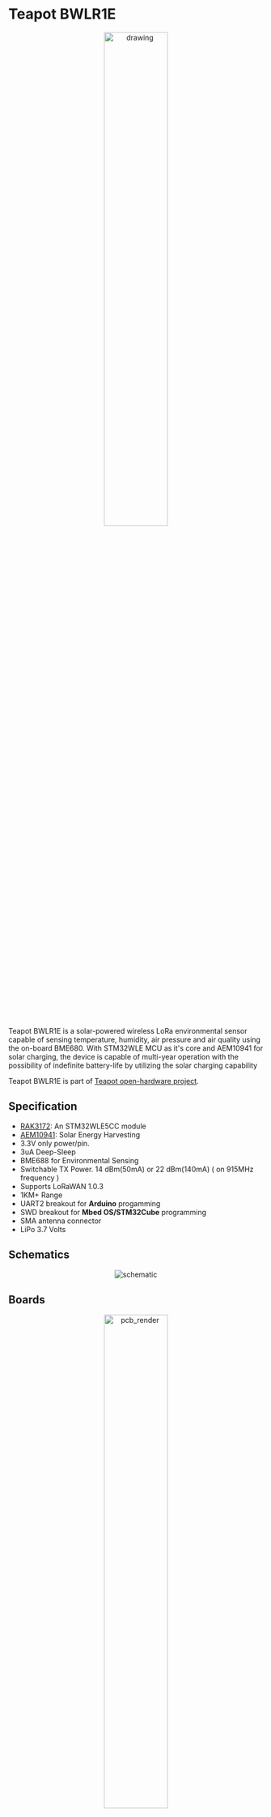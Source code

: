 
  
# Teapot BWLR1E
 <p align="center"> <img src="https://raw.githubusercontent.com/teapotlaboratories/bwlr1e/main/docs/images/device.jpg" alt="drawing"  width="50%" height="50%"/></p>
 
Teapot BWLR1E is a solar-powered wireless LoRa environmental sensor capable of sensing temperature, humidity, air pressure and air quality using the on-board BME680. 
With STM32WLE MCU as it's core and AEM10941 for solar charging, the device is capable of multi-year operation with the possibility of indefinite battery-life by utilizing the solar charging capability

Teapot BWLR1E is part of  [Teapot open-hardware project](https://github.com/teapotlaboratories). 

## Specification

- [RAK3172](https://docs.rakwireless.com/Product-Categories/WisDuo/RAK3172-Module/Overview/): An STM32WLE5CC module
- [AEM10941](https://e-peas.com/product/aem10941): Solar Energy Harvesting
- 3.3V only power/pin. 
- 3uA Deep-Sleep
- BME688 for Environmental Sensing
- Switchable TX Power. 14 dBm(50mA) or 22 dBm(140mA) ( on 915MHz frequency )
- Supports LoRaWAN 1.0.3
- 1KM+ Range
- UART2 breakout for **Arduino** progamming
- SWD breakout for **Mbed OS/STM32Cube** programming
- SMA antenna connector
- LiPo 3.7 Volts

## Schematics

<p align="center"> <img src="https://raw.githubusercontent.com/teapotlaboratories/bwlr1e/main/hardware/schematic.png" alt="schematic"/></p>

## Boards
 <p align="center">  <img src="https://github.com/teapotlaboratories/bwlr1e/raw/main/docs/images/pcb_render.gif" alt="pcb_render"  width="50%" height="50%"/><br><b>PCB Render</b></p>

Built using KiCAD v6, the board is design to be as small as possible with all components placed on the top side of the PCB
| Top Board | Bottom Board |
|--|--|
| <p align="center"> <img src="https://github.com/teapotlaboratories/bwlr1e/raw/main/docs/images/assembled_front.jpg" alt="assembled_front"  width="77%" height="77%"/></p> | <p align="center"> <img src="https://github.com/teapotlaboratories/bwlr1e/raw/main/docs/images/assembled_back.jpg" alt="assembled_back"  width="70%" height="70%"/></p> |
| <p align="center"> <img src="https://github.com/teapotlaboratories/bwlr1e/raw/main/docs/images/pcb_front.png" alt="pcb_front"  width="77%" height="77%"/></p> | <p align="center"> <img src="https://github.com/teapotlaboratories/bwlr1e/raw/main/docs/images/pcb_back.png" alt="pcb_bottom"  width="77%" height="77%"/></p> |

 <p align="center"> <img src="https://github.com/teapotlaboratories/bwlr1e/raw/main/hardware/pcb.png" alt="pcb"  width="50%" height="50%"/><br><b>PCB Top and Bottom Layout</b></p> 
  
### Case
<p align="center">  <img src="https://github.com/teapotlaboratories/bwlr1e/raw/main/docs/images/case_render.gif" alt="case_render"  width="50%" height="50%"/></p>

Built using [TinkerCAD](https://www.tinkercad.com), the cases are available with 2 variant, with or without the programming port. The cases are 3D printable with any generic 3D printer with/without suppport (depends on the orientation). The STL files are available [here](https://github.com/teapotlaboratories/bwlr1e/tree/main/hardware/case)
 <p align="center"><img src="https://github.com/teapotlaboratories/bwlr1e/raw/main/docs/images/case_open.jpg" alt="drawing"  width="50%" height="50%"/><br><b>Case Open</b></p>


 
### Bill Of Materials
Most of the components are generic and can be bought from any electornics/semi-conductor distributor. RAK3172 is the only component available in [RAKwireless store.](https://store.rakwireless.com/products/wisduo-lpwan-module-rak3172?variant=40014759493830). The bill of materials can be downloaded [here](https://github.com/teapotlaboratories/bwlr1e/raw/main/hardware/bill_of_materials.csv)

> :warning: **Be sure to buy the RAK3172 variant without IPEX to use the On-Board Antenna** 

|Id |Designator      |Package                                |Quantity|Designation   |
|---|----------------|---------------------------------------|--------|--------------|
|1  |BT1             |JST_PH_S2B-PH-K_1x02_P2.00mm_Horizontal|1       |3.7v LiPo     |
|2  |C17,C8,C14,C13  |C_0603                                 |4       |10uF 10VDC    |
|3  |C2,C4           |CP_EIA-3528-15_AVX-H                   |2       |330uF         |
|4  |C5,C12,C11,C1,C3|C_0603                                 |5       |100nF 10VDC   |
|5  |C6              |C_1210_3225Metric                      |1       |150uF 10VDC   |
|6  |C7              |C_0603                                 |1       |22uF 10VDC    |
|7  |D1              |LED_0603_1608Metric                    |1       |RED           |
|8  |D2              |LED_0603_1608Metric                    |1       |GREEN         |
|9  |E1              |XDCR_ANT-915-USP410                    |1       |ANT-915-USP410|
|10 |L2              |IND_LPS4012-103MRB                     |1       |10uH 0.55A    |
|11 |L3              |L_0603                                 |1       |10uH          |
|12 |Q1              |SOT-23                                 |        |PJA3407       |
|13 |Q2              |SOT-323_SC-70                          |1       |DMG1012UW     |
|14 |R1              |R_0603                                 |1       |4.7M          |
|15 |R11             |R_0603                                 |1       |100K          |
|16 |R12,R5,R13      |R_0603                                 |3       |1K            |
|17 |R14             |R_0603                                 |1       |400K          |
|18 |R16             |R_0603                                 |2       |0             |
|19 |R4              |R_0603                                 |1       |10M           |
|20 |R7,R2,R3,R6     |R_0603                                 |4       |10K           |
|21 |R9,R8,R15,R10   |R_0603                                 |4       |1M            |
|22 |SC4,SC1,SC3,SC2 |KXOB25-05X3F                           |4       |KXOB25-05X3F  |
|23 |SW3             |SW_SPST_TL3342                         |1       |RESET         |
|24 |SW4             |SW_SPST_TL3342                         |1       |BOOT          |
|25 |U1              |BME688                                 |1       |BME688        |
|26 |U2              |RAK3172                                |1       |RAK3172       |
|27 |U3              |QFN-28-1EP_5x5mm_P0.5mm_EP3.35x3.35mm  |1       |AEM10941-QFN  |
|28 |U4              |SOT-23-5                               |1       |XC6215        |


## Programming

> :warning: **Board can only be powered using the LiPo Battery** 

Programming the device can be done over the **UART2** or **SWD**, available next to the SMA antenna port.
Out of the factory, the RAK3172 chip ships with an **AT firmware** that can be tested by connecting a USB-to-UART bridge to the **UART2** port.

The following are some very good tutorial to start developing with the device:

- [Communicating with the AT firmware](https://docs.rakwireless.com/Product-Categories/WisDuo/RAK3172-Module/Quickstart/#rak3172-as-a-lora-lorawan-modem-via-at-command)
 - [Programming with Arduino](https://docs.rakwireless.com/Product-Categories/WisDuo/RAK3172-Module/Quickstart/#rak3172-as-a-stand-alone-device-using-rui3)
 - [Programming with STM32Cube](https://docs.rakwireless.com/Product-Categories/WisDuo/RAK3172-Module/Low-Level-Development/#rak3172-on-stm32cubeide-with-stm32wl-sdk-v1-0-0)
 - [Programming with MbedOS](https://github.com/hallard/LoRa-E5-Tiny/blob/main/README.md#compile-and-flash-firmware)

For connecting to the **UART2** port, use any USB-to-UART bridge module. In testing, the [Sparkfun](https://www.sparkfun.com/products/14050) board is used for communication with AT firmware and programming over **Arduino**.
 <p align="center"> <img src="https://raw.githubusercontent.com/teapotlaboratories/bwlr1e/master/docs/images/sparkfun_ftdi.jpeg" width="30%" height="30%"><br>Sparkfun USB-to-UART Bridge</p>

> :warning: **Be sure to only use 3.3V module. Do not 5V module** 

For connecting to the **SWD** port, use ST-Link v2  in-circuit debugger and programmer from STM. In testing, ST-Link v2 clone will not work. The ST-Link v2 should atleast be reconizeable by the [STM32CubeProgrammer](https://www.st.com/en/development-tools/stm32cubeprog.html).
A cheap and alternative way to get an authorized ST-Link is to buy a Nucleo board, cut the top part which contain the ST-Link and use it as an external programmer.
 <p align="center"> <img src="https://raw.githubusercontent.com/teapotlaboratories/bwlr1e/master/docs/images/nucleo_st-linkv2.jpeg" width="70%" height="70%"><br>ST-Link v2 from a Nucleo Development Board</p>
Here are some good tutorial to convert a Nucleo to and external ST-Link v2:

 - https://www.radioshuttle.de/en/turtle-en/nucleo-st-link-interface-en/
 - https://jeelabs.org/book/1547a/index.html

## Reference
The project won't be possible without the amazing work from people across the globe. The following are the reference to those awesome projects:

 - [LoRa e5 Tiny](https://github.com/hallard/LoRa-E5-Tiny)
 - [AERQ - Air Quality Monitoring](https://www.seeedstudio.com/blog/2022/04/27/monitoring-indoor-air-pollutants-the-silent-issue-for-smart-city-iot-using-seeed-lora-e5-and-fusion-pcba/)
 - [TSEM](https://hackaday.io/project/159139-tiny-solar-energy-module-tsem)


## License
The product is open-source! However, some part of library used under **src**, might have it's own license.

![License: MIT](https://img.shields.io/badge/License-MIT-yellow.svg)
